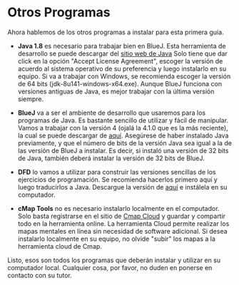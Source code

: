 # Otros Programas
Ahora hablemos de los otros programas a instalar para esta primera guía. 

* __Java 1.8__ es necesario para trabajar bien en BlueJ. Esta herramienta de desarrollo se puede descargar del [sitio web de Java](http://www.oracle.com/technetwork/java/javase/downloads/jdk8-downloads-2133151.html)
Solo tiene que dar click en la opción "Accept License Agreement", escoger la versión de acuerdo al sistema operativo de su preferencia y
luego instalarlo en su equipo. Si va a trabajar con Windows, se recomienda escoger la versión de 64 bits (jdk-8u141-windows-x64.exe). Aunque
BlueJ funciona con versiones antiguas de Java, es mejor trabajar con la última versión siempre.

* __BlueJ__ va a ser el ambiente de desarrollo que usaremos para los programas de Java. Es bastante sencillo de utilizar y fácil de
manipular. Vamos a trabajar con la versión 4 (ojalá la 4.1.0 que es la más reciente), la cual se puede descargar de [aquí](https://www.bluej.org/).
Asegúrese de haber instalado Java previamente, y que el número de bits de la versión Java sea igual a la de las versión de BlueJ a instalar.
Es decir, si instaló una versión de 32 bits de Java, también deberá instalar la versión de 32 bits de BlueJ.

* __DFD__ lo vamos a utilizar para construir las versiones sencillas de los ejercicios de programación. Se recomienda hacerlos primero aquí
y luego traducirlos a Java. Descargue la versión de [aquí](https://en.softonic.com/download/dfd/post-download?sl=1) e instálela en su 
computador. 

* __cMap Tools__ no es necesario instalarlo localmente en el computador. Solo basta registrarse en el sitio de [Cmap Cloud](https://cmapcloud.ihmc.us/)
y guardar y compartir todo en la herramienta online. La herramienta Cloud permite realizar los mapas mentales en línea sin necesidad de
software adicional. Si desea instalarlo localmente en su equipo, no olvide "subir" los mapas a la herramienta cloud de Cmap.

Listo, esos son todos los programas que deberán instalar y utilizar en su computador local. Cualquier cosa, por favor, no duden en ponerse
en contacto con su tutor.
